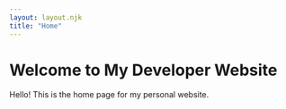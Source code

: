 ```yaml
---
layout: layout.njk
title: "Home"
---
```


# Welcome to My Developer Website

Hello! This is the home page for my personal website.
